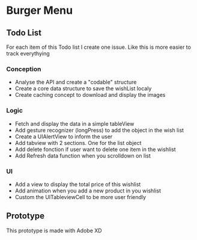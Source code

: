 # Burger Menu 

## Todo List 

For each item of this Todo list I create one issue. Like this is more easier to track everythying  

### Conception 
* Analyse the API and create a "codable" structure
* Create a core data structure to save the wishList localy 
* Create caching concept to download and display the images

### Logic 
* Fetch and display the data in a simple tableView
* Add gesture recognizer (longPress) to add the object in the wish list
* Create a UIAlertView to inform the user
* Add tabview with 2 sections. One for the list object 
* Add delete fonction if user want to delete one item in the wishlist
* Add Refresh data function when you scrolldown on list 

### UI
* Add a view to display the total price of this wishlist 
* Add animation when you add a new product in you wishlist 
* Custom the UITableviewCell to be more user friendly 

## Prototype
This prototype is made with Adobe XD


